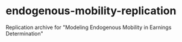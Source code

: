 # endogenous-mobility-replication
Replication archive for "Modeling Endogenous Mobility in Earnings Determination"
